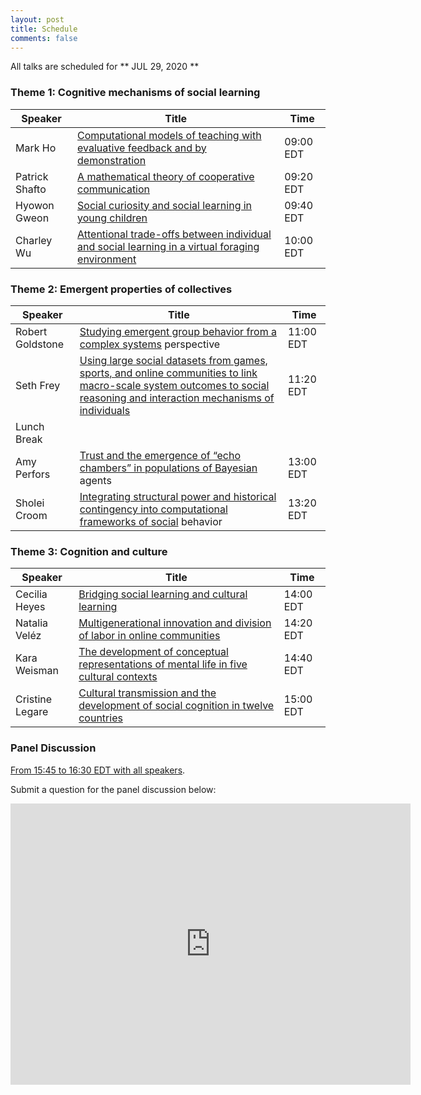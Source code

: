 ```yaml
---
layout: post
title: Schedule
comments: false
---
```


All talks are scheduled for ** JUL 29, 2020 **

### Theme 1: Cognitive mechanisms of social learning

| Speaker        	| Title                                                                                           	| Time      	|
|----------------	|-------------------------------------------------------------------------------------------------	|-----------	|
| Mark Ho        	| [Computational models of teaching with evaluative feedback and by demonstration](https://cognitioncollectivesandculture.github.io/theme1/2020/07/29/MarkHo.html)                  	| 09:00 EDT 	|
| Patrick Shafto 	| [A mathematical theory of cooperative communication](https://cognitioncollectivesandculture.github.io/theme1/2020/07/29/PatShafto.html)                                              	| 09:20 EDT 	|
| Hyowon Gweon   	| [Social curiosity and social learning in young children](https://cognitioncollectivesandculture.github.io/theme1/2020/07/29/HyoGweon.html)                                          	| 09:40 EDT 	|
| Charley Wu     	| [Attentional trade-offs between individual and social learning in a virtual foraging environment](https://cognitioncollectivesandculture.github.io/theme1/2020/07/29/CharleyWu.html) 	| 10:00 EDT 	|


### Theme 2: Emergent properties of collectives

| Speaker          	| Title                                                                                                                                                                    	| Time      	|
|------------------	|--------------------------------------------------------------------------------------------------------------------------------------------------------------------------	|-----------	|
| Robert Goldstone 	| [Studying emergent group behavior from a complex systems](https://cognitioncollectivesandculture.github.io/theme2/2020/07/29/RobGoldstone.html) perspective                                                                                                      	| 11:00 EDT 	|
| Seth Frey        	| [Using large social datasets from games, sports, and online communities to link macro-scale system outcomes to social reasoning and interaction mechanisms of individuals](https://cognitioncollectivesandculture.github.io/theme2/2020/07/29/SethFrey.html) 	| 11:20 EDT 	|
| Lunch Break      	|                                                                                                                                                                          	|           	|
| Amy Perfors      	| [Trust and the emergence of “echo chambers” in populations of Bayesian](https://cognitioncollectivesandculture.github.io/theme2/2020/07/29/AmyPerfors.html) agents                                                                                             	| 13:00 EDT 	|
| Sholei Croom     	| [Integrating structural power and historical contingency into computational frameworks of social](https://cognitioncollectivesandculture.github.io/theme2/2020/07/29/SholeiCroom.html) behavior                                                                 	| 13:20 EDT 	|



### Theme 3: Cognition and culture

| Speaker         	| Title                                                                                  	| Time      	|
|-----------------	|----------------------------------------------------------------------------------------	|-----------	|
| Cecilia Heyes   	| [Bridging social learning and cultural learning](https://cognitioncollectivesandculture.github.io/theme3/2020/07/29/CeliaHeyes.html)                                         	| 14:00 EDT 	|
| Natalia Veléz   	| [Multigenerational innovation and division of labor in online communities](https://cognitioncollectivesandculture.github.io/theme3/2020/07/29/NataliaVelez.html)               	| 14:20 EDT 	|
| Kara Weisman    	| [The development of conceptual representations of mental life in five cultural contexts](https://cognitioncollectivesandculture.github.io/theme3/2020/07/29/KaraWeisman.html) 	| 14:40 EDT 	|
| Cristine Legare 	| [Cultural transmission and the development of social cognition in twelve countries](https://cognitioncollectivesandculture.github.io/theme3/2020/07/29/CristineLegare.html)      	| 15:00 EDT 	|

### Panel Discussion

[From 15:45 to 16:30 EDT with all speakers](https://cognitioncollectivesandculture.github.io/discussion/2020/07/29/PanelDiscussion.html).

Submit a question for the panel discussion below:
<iframe src="https://docs.google.com/forms/d/e/1FAIpQLSc7xE6uDLJ0PIZDVVtE_Bm73Ak9NHePs-f08yHA9OJrWIB7xg/viewform?embedded=true" width="640" height="450" frameborder="0" marginheight="0" marginwidth="0">Loading…</iframe>
